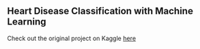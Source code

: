 ## Heart Disease Classification with Machine Learning
Check out the original project on Kaggle [here](https://www.kaggle.com/cdabakoglu/heart-disease-classifications-machine-learning)
